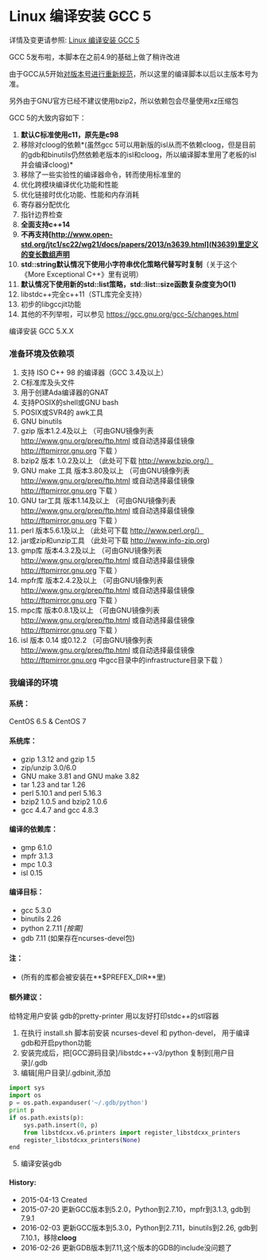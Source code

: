 Linux 编译安装 GCC 5
======

详情及变更请参照: [Linux 编译安装 GCC 5](https://github.com/owt5008137/OWenT-s-Utils/tree/master/Bash%26Shell/GCC%20Installer/gcc-5)

GCC 5发布啦，本脚本在之前4.9的基础上做了稍许改进

由于GCC从5开始[对版本号进行重新规范](https://gcc.gnu.org/develop.html#num_scheme)，所以这里的编译脚本以后以主版本号为准。

另外由于GNU官方已经不建议使用bzip2，所以依赖包会尽量使用xz压缩包

GCC 5的大致内容如下：

1.   **默认C标准使用c11，原先是c98**
2.  移除对cloog的依赖*(虽然gcc 5可以用新版的isl从而不依赖cloog，但是目前的gdb和binutils仍然依赖老版本的isl和cloog，所以编译脚本里用了老板的isl并会编译cloog)*
3.  移除了一些实验性的编译器命令，转而使用标准里的
4.  优化跨模块编译优化功能和性能
5.  优化链接时优化功能、性能和内存消耗
6.  寄存器分配优化
7.  指针边界检查
8.  **全面支持c++14**
9.  **不再支持[http://www.open-std.org/jtc1/sc22/wg21/docs/papers/2013/n3639.html](N3639)里定义的变长数组声明**
10. **std::string默认情况下使用小字符串优化策略代替写时复制**（关于这个《More Exceptional C++》里有说明）
11. **默认情况下使用新的std::list策略，std::list::size函数复杂度变为O(1)**
12. libstdc++完全c++11（STL库完全支持）
13. 初步的libgccjit功能
14. 其他的不列举啦，可以参见 https://gcc.gnu.org/gcc-5/changes.html

编译安装 GCC 5.X.X
### 准备环境及依赖项

1. 支持 ISO C++ 98 的编译器（GCC 3.4及以上）
2. C标准库及头文件
3. 用于创建Ada编译器的GNAT
4. 支持POSIX的shell或GNU bash
5. POSIX或SVR4的 awk工具
6. GNU binutils
7. gzip 版本1.2.4及以上     （可由GNU镜像列表 http://www.gnu.org/prep/ftp.html 或自动选择最佳镜像 http://ftpmirror.gnu.org 下载 ）
8. bzip2 版本 1.0.2及以上    （此处可下载 http://www.bzip.org/）
9. GNU make 工具 版本3.80及以上 （可由GNU镜像列表 http://www.gnu.org/prep/ftp.html 或自动选择最佳镜像 http://ftpmirror.gnu.org 下载 ）
10. GNU tar工具 版本1.14及以上   （可由GNU镜像列表 http://www.gnu.org/prep/ftp.html 或自动选择最佳镜像 http://ftpmirror.gnu.org 下载 ）
11. perl 版本5.6.1及以上      （此处可下载 http://www.perl.org/）
12. jar或zip和unzip工具 （此处可下载 http://www.info-zip.org)
13. gmp库 版本4.3.2及以上 （可由GNU镜像列表 http://www.gnu.org/prep/ftp.html 或自动选择最佳镜像 http://ftpmirror.gnu.org 下载 ）
14. mpfr库 版本2.4.2及以上 （可由GNU镜像列表 http://www.gnu.org/prep/ftp.html 或自动选择最佳镜像 http://ftpmirror.gnu.org 下载 ）
15. mpc库 版本0.8.1及以上 （可由GNU镜像列表 http://www.gnu.org/prep/ftp.html 或自动选择最佳镜像 http://ftpmirror.gnu.org 下载 ）
16. isl 版本 0.14 或0.12.2 （可由GNU镜像列表 http://www.gnu.org/prep/ftp.html 或自动选择最佳镜像 http://ftpmirror.gnu.org  中gcc目录中的infrastructure目录下载 ）

### 我编译的环境
#### 系统：
CentOS 6.5 & CentOS 7

#### 系统库：
+ gzip 1.3.12 and gzip 1.5
+ zip/unzip 3.0/6.0
+ GNU make 3.81 and GNU make 3.82
+ tar 1.23 and tar 1.26
+ perl 5.10.1 and perl 5.16.3
+ bzip2 1.0.5 and bzip2 1.0.6
+ gcc 4.4.7 and gcc 4.8.3

#### 编译的依赖库：
+ gmp 6.1.0
+ mpfr 3.1.3
+ mpc 1.0.3
+ isl 0.15

#### 编译目标：
+ gcc 5.3.0
+ binutils 2.26
+ python 2.7.11 *[按需]*
+ gdb 7.11 (如果存在ncurses-devel包)

#### 注：
+ (所有的库都会被安装在**$PREFEX_DIR**里)

#### 额外建议：
给特定用户安装 gdb的pretty-printer 用以友好打印stdc++的stl容器

1. 在执行 install.sh 脚本前安装 ncurses-devel 和 python-devel， 用于编译gdb和开启python功能
2. 安装完成后，把[GCC源码目录]/libstdc++-v3/python 复制到[用户目录]/.gdb
3. 编辑[用户目录]/.gdbinit,添加
```python
import sys
import os
p = os.path.expanduser('~/.gdb/python')
print p
if os.path.exists(p):
    sys.path.insert(0, p)
    from libstdcxx.v6.printers import register_libstdcxx_printers
    register_libstdcxx_printers(None)
end
```
5. 编译安装gdb

#### History:
+ 2015-04-13    Created
+ 2015-07-20    更新GCC版本到5.2.0，Python到2.7.10，mpfr到3.1.3, gdb到7.9.1
+ 2016-02-03    更新GCC版本到5.3.0，Python到2.7.11，binutils到2.26, gdb到7.10.1，移除**cloog**
+ 2016-02-26    更新GDB版本到7.11,这个版本的GDB的include没问题了
